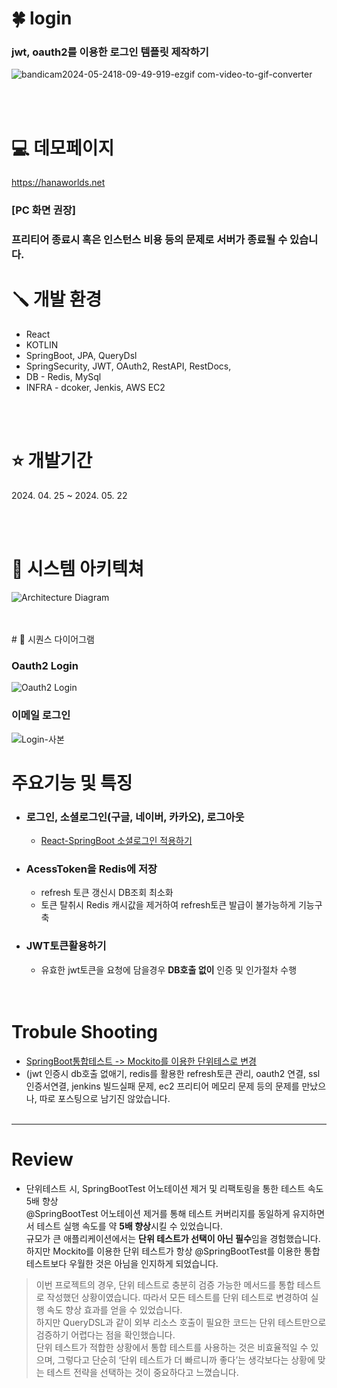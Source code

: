 # 🍀 login
### jwt, oauth2를 이용한 로그인 템플릿 제작하기
![bandicam2024-05-2418-09-49-919-ezgif com-video-to-gif-converter](https://github.com/hana0627/login/assets/108846134/ded925bf-4d0e-4306-ac40-f952ab836217)

<br/>
<br/>

#  💻  데모페이지
https://hanaworlds.net
### [PC 화면 권장]
### 프리티어 종료시 혹은 인스턴스 비용 등의 문제로 서버가 종료될 수 있습니다.

# 🪛 개발 환경
* React
* KOTLIN 
* SpringBoot, JPA, QueryDsl
* SpringSecurity, JWT, OAuth2, RestAPI, RestDocs,
* DB - Redis, MySql
* INFRA - dcoker, Jenkis, AWS EC2
<br/>
<br/>


# ⭐ 개발기간
2024.&nbsp;04.&nbsp;25 ~ 2024.&nbsp;05.&nbsp;22

<br/>
<br/>

# 📖 시스템 아키텍쳐
![Architecture Diagram](https://github.com/hana0627/login/assets/108846134/ae3d8e02-b85c-469c-a3c3-1e8a31303764)

<br/>
<br/>
# 📖 시퀀스 다이어그램 

### Oauth2 Login
![Oauth2 Login](https://github.com/hana0627/login/assets/108846134/3a8ef967-6256-484f-b53c-a74187237b99)

### 이메일 로그인
![Login-사본](https://github.com/hana0627/login/assets/108846134/0df3380a-3fc0-46bb-86f5-ed61c096c835)



# 주요기능 및 특징
*  ### 로그인, 소셜로그인(구글, 네이버, 카카오), 로그아웃
    * [React-SpringBoot 소셜로그인 적용하기](https://velog.io/@hana0627/Kotlin-JWT-%ED%86%A0%ED%81%B0-%EA%B5%AC%ED%98%84%ED%95%98%EA%B8%B0-4)
* ### AcessToken을 Redis에 저장
  * refresh 토큰 갱신시 DB조회 최소화
  * 토큰 탈취시 Redis 캐시값을 제거하여 refresh토큰 발급이 불가능하게 기능구축
* ### JWT토큰활용하기
  * 유효한 jwt토큰을 요청에 담을경우 **DB호출 없이** 인증 및 인가절차 수행
    
  <br/>
  <br/>
  
# Trobule Shooting
* [SpringBoot통합테스트 -> Mockito를 이용한 단위테스로 변경](https://velog.io/@hana0627/SpringBootTest-%ED%86%B5%ED%95%A9%ED%85%8C%EC%8A%A4%ED%8A%B8-Mockito%EB%A5%BC-%EC%9D%B4%EC%9A%A9%ED%95%9C-%EB%8B%A8%EC%9C%84%ED%85%8C%EC%8A%A4%ED%8A%B8%EB%A1%9C-%EB%B3%80%EA%B2%BD%ED%95%98%EA%B8%B0)
* (jwt 인증시 db호출 없애기, redis를 활용한 refresh토큰 관리, oauth2 연결, ssl 인증서연결, jenkins 빌드실패 문제, ec2 프리티어 메모리 문제
  등의 문제를 만났으나, 따로 포스팅으로 남기진 않았습니다.
  <br/>
  <br/>


---

# Review

* 단위테스트 시, SpringBootTest 어노테이션 제거 및 리팩토링을 통한 테스트 속도 5배 향상
  <br/>
@SpringBootTest 어노테이션 제거를 통해 테스트 커버리지를 동일하게 유지하면서 테스트 실행 속도를 약 **5배 향상**시킬 수 있었습니다.<br/>
규모가 큰 애플리케이션에서는 **단위 테스트가 선택이 아닌 필수**임을 경험했습니다.<br/>
하지만 Mockito를 이용한 단위 테스트가 항상 @SpringBootTest를 이용한 통합 테스트보다 우월한 것은 아님을 인지하게 되었습니다.<br/>
 > 이번 프로젝트의 경우, 단위 테스트로  충분히 검증 가능한 메서드를 통합 테스트로 작성했던 상황이였습니다. 따라서 모든 테스트를 단위 테스트로 변경하여 실행 속도 향상 효과를 얻을 수 있었습니다.<br/>
하지만 QueryDSL과 같이 외부 리소스 호출이 필요한 코드는 단위 테스트만으로 검증하기 어렵다는 점을 확인했습니다.<br/>
단위 테스트가 적합한 상황에서 통합 테스트를 사용하는 것은 비효율적일 수 있으며, 그렇다고 단순히 ‘단위 테스트가 더 빠르니까 좋다’는 생각보다는 상황에 맞는 테스트 전략을 선택하는 것이 중요하다고 느꼈습니다.<br/>


